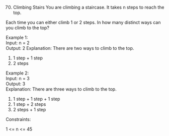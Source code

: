 70. Climbing Stairs
You are climbing a staircase. It takes n steps to reach the top.

Each time you can either climb 1 or 2 steps. In how many distinct ways can you climb to the top?

Example 1:  
Input: n = 2  
Output: 2
Explanation: There are two ways to climb to the top.
1. 1 step + 1 step
2. 2 steps  

Example 2:  
Input: n = 3  
Output: 3  
Explanation: There are three ways to climb to the top.
1. 1 step + 1 step + 1 step
2. 1 step + 2 steps
3. 2 steps + 1 step


Constraints:

1 <= n <= 45